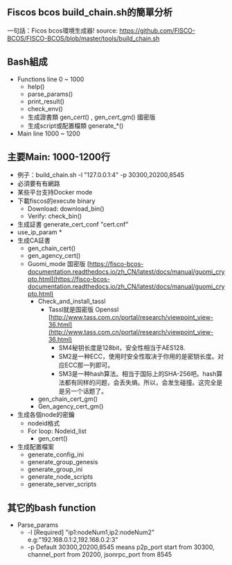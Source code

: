 

## Fiscos bcos build_chain.sh的簡單分析

一句話：Ficos bcos環境生成器!
source: https://github.com/FISCO-BCOS/FISCO-BCOS/blob/master/tools/build_chain.sh


## Bash組成



*   Functions line 0 ~ 1000
    *   help()
    *   parse_params()
    *   print_result()
    *   check_env() 
    *   生成證書類 gen_*_cert_*() , gen_*_cert_*_gm() 國密版
    *   生成script或配置檔類 generate_*()
*   Main line 1000 ~ 1200


## 主要Main: 1000-1200行



*   例子：build_chain.sh -l "127.0.0.1:4" -p 30300,20200,8545
*   必須要有有網路
*   某些平台支持Docker mode
*   下載fiscos的execute binary
    *   Download: download_bin()
    *   Verify: check_bin()
*   生成証書 generate_cert_conf "cert.cnf"
*   use_ip_param
    *   
*   生成CA証書 
    *   gen_chain_cert()
    *   gen_agency_cert()
    *   Guomi_mode 国密版 [https://fisco-bcos-documentation.readthedocs.io/zh_CN/latest/docs/manual/guomi_crypto.html](https://fisco-bcos-documentation.readthedocs.io/zh_CN/latest/docs/manual/guomi_crypto.html)
        *   Check_and_install_tassl
            *   Tassl就是国密版 Openssl [http://www.tass.com.cn/portal/research/viewpoint_view-36.html](http://www.tass.com.cn/portal/research/viewpoint_view-36.html)
                *   SM4秘钥长度是128bit，安全性相当于AES128.
                *   SM2是一种ECC，使用时安全性取决于你用的是密钥长度。对应ECC那一列即可。
                *   SM3是一种hash算法。相当于国际上的SHA-256吧。hash算法都有同样的问题，会丢失熵。所以，会发生碰撞。这完全是是另一个话题了。
        *   gen_chain_cert_gm()
        *   Gen_agency_cert_gm()
*   生成各個node的密鑰
    *   nodeid格式
    *   For loop: Nodeid_list 
        *   gen_cert()
*   生成配置檔案
    *   generate_config_ini
    *   generate_group_genesis
    *   generate_group_ini
    *   generate_node_scripts
    *   generate_server_scripts


## 其它的bash function



*   Parse_params
    *   -l <IP list>                        [Required] "ip1:nodeNum1,ip2:nodeNum2" e.g:"192.168.0.1:2,192.168.0.2:3"
    *   -p <Start Port>                     Default 30300,20200,8545 means p2p_port start from 30300, channel_port from 20200, jsonrpc_port from 8545
